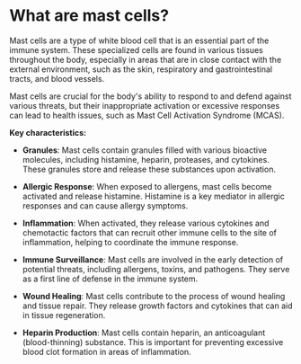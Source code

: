 # What are mast cells?

Mast cells are a type of white blood cell that is an essential part of the immune system. These specialized cells are found in various tissues throughout the body, especially in areas that are in close contact with the external environment, such as the skin, respiratory and gastrointestinal tracts, and blood vessels.

Mast cells are crucial for the body's ability to respond to and defend against various threats, but their inappropriate activation or excessive responses can lead to health issues, such as Mast Cell Activation Syndrome (MCAS).

**Key characteristics:**

* **Granules**: Mast cells contain granules filled with various bioactive molecules, including histamine, heparin, proteases, and cytokines. These granules store and release these substances upon activation.

* **Allergic Response**: When exposed to allergens, mast cells become activated and release histamine. Histamine is a key mediator in allergic responses and can cause allergy symptoms.

* **Inflammation**: When activated, they release various cytokines and chemotactic factors that can recruit other immune cells to the site of inflammation, helping to coordinate the immune response.

* **Immune Surveillance**: Mast cells are involved in the early detection of potential threats, including allergens, toxins, and pathogens. They serve as a first line of defense in the immune system.

* **Wound Healing**: Mast cells contribute to the process of wound healing and tissue repair. They release growth factors and cytokines that can aid in tissue regeneration.

* **Heparin Production**: Mast cells contain heparin, an anticoagulant (blood-thinning) substance. This is important for preventing excessive blood clot formation in areas of inflammation.

